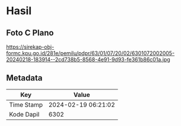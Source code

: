 # Hasil

## Foto C Plano

https://sirekap-obj-formc.kpu.go.id/281e/pemilu/pdpr/63/01/07/20/02/6301072002005-20240218-183914--2cd738b5-8568-4e91-9d93-fe361b86c01a.jpg


## Metadata

| Key        | Value               |
| ---------- | ------------------- |
| Time Stamp | 2024-02-19 06:21:02 |
| Kode Dapil | 6302                |



